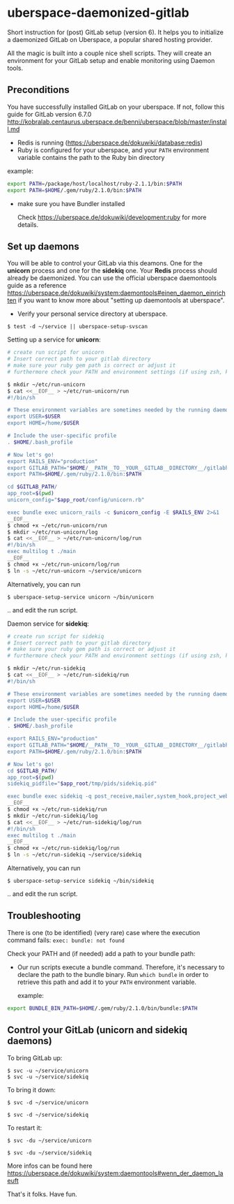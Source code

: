 uberspace-daemonized-gitlab
===========================

Short instruction for (post) GitLab setup (version 6). It helps you to initialize a daemonized GitLab on Uberspace, a popular shared hosting provider. 

All the magic is built into a couple nice shell scripts. They will create an environment for your GitLab setup and enable monitoring using Daemon tools.

## Preconditions

You have successfully installed GitLab on your uberspace. If not, follow this guide for GitLab version 6.7.0 http://kobralab.centaurus.uberspace.de/benni/uberspace/blob/master/install.md 

* Redis is running (https://uberspace.de/dokuwiki/database:redis)
* Ruby is configured for your uberspace, and your ```PATH``` environment variable contains the path to the Ruby bin directory

example:
```bash
export PATH=/package/host/localhost/ruby-2.1.1/bin:$PATH
export PATH=$HOME/.gem/ruby/2.1.0/bin:$PATH
```
* make sure you have Bundler installed

   Check https://uberspace.de/dokuwiki/development:ruby for more details.

## Set up daemons

You will be able to control your GitLab via this deamons. One for the **unicorn** process and one for the **sidekiq** one. Your **Redis** process should already be daemonized. You can use the official uberspace daemontools guide as a reference https://uberspace.de/dokuwiki/system:daemontools#einen_daemon_einrichten if you want to know more about "setting up daemontools at uberspace".

* Verify your personal service directory at uberspace.

```$ test -d ~/service || uberspace-setup-svscan```

  Setting up a service for **unicorn**:

```bash
# create run script for unicorn
# Insert correct path to your gitlab directory
# make sure your ruby gem path is correct or adjust it
# furthermore check your PATH and environment settings (if using zsh, ksh ...)

$ mkdir ~/etc/run-unicorn
$ cat <<__EOF__ > ~/etc/run-unicorn/run
#!/bin/sh

# These environment variables are sometimes needed by the running daemons
export USER=$USER
export HOME=/home/$USER

# Include the user-specific profile
. $HOME/.bash_profile

# Now let's go!
export RAILS_ENV="production"
export GITLAB_PATH="$HOME/__PATH__TO__YOUR__GITLAB__DIRECTORY__/gitlabhq"
export PATH=$HOME/.gem/ruby/2.1.0/bin:$PATH

cd $GITLAB_PATH/
app_root=$(pwd)
unicorn_config="$app_root/config/unicorn.rb"

exec bundle exec unicorn_rails -c $unicorn_config -E $RAILS_ENV 2>&1
__EOF__
$ chmod +x ~/etc/run-unicorn/run
$ mkdir ~/etc/run-unicorn/log
$ cat <<__EOF__ > ~/etc/run-unicorn/log/run
#!/bin/sh
exec multilog t ./main
__EOF__
$ chmod +x ~/etc/run-unicorn/log/run
$ ln -s ~/etc/run-unicorn ~/service/unicorn
```

   Alternatively, you can run

```$ uberspace-setup-service unicorn ~/bin/unicorn```
   
   .. and edit the run script.

   Daemon service for **sidekiq**:
  
```bash
# create run script for sidekiq
# Insert correct path to your gitlab directory
# make sure your ruby gem path is correct or adjust it
# furthermore check your PATH and environment settings (if using zsh, ksh ...)

$ mkdir ~/etc/run-sidekiq
$ cat <<__EOF__ > ~/etc/run-sidekiq/run
#!/bin/sh

# These environment variables are sometimes needed by the running daemons
export USER=$USER
export HOME=/home/$USER

# Include the user-specific profile
. $HOME/.bash_profile

export RAILS_ENV="production"
export GITLAB_PATH="$HOME/__PATH__TO__YOUR__GITLAB__DIRECTORY__/gitlabhq"
export PATH=$HOME/.gem/ruby/2.1.0/bin:$PATH

# Now let's go!
cd $GITLAB_PATH/
app_root=$(pwd)
sidekiq_pidfile="$app_root/tmp/pids/sidekiq.pid"

exec bundle exec sidekiq -q post_receive,mailer,system_hook,project_web_hook,gitlab_shell,common,default -e $RAILS_ENV -P $sidekiq_pidfile 2>&1
__EOF__
$ chmod +x ~/etc/run-sidekiq/run
$ mkdir ~/etc/run-sidekiq/log
$ cat <<__EOF__ > ~/etc/run-sidekiq/log/run
#!/bin/sh
exec multilog t ./main
__EOF__
$ chmod +x ~/etc/run-sidekiq/log/run
$ ln -s ~/etc/run-sidekiq ~/service/sidekiq
```
    
   Alternatively, you can run

```$ uberspace-setup-service sidekiq ~/bin/sidekiq```

   .. and edit the run script.

## Troubleshooting

There is one (to be identified) (very rare) case where the execution command fails:
````exec: bundle: not found````

Check your PATH and (if needed) add a path to your bundle path:

* Our run scripts execute a bundle command. Therefore, it's necessary to declare the path to the bundle binary. Run ```which bundle``` in order to retrieve this path and add it to your ```PATH``` environment variable.

  example:
```bash
export BUNDLE_BIN_PATH=$HOME/.gem/ruby/2.1.0/bin/bundle:$PATH
```

## Control your GitLab  (**unicorn** and **sidekiq** daemons)

To bring GitLab up:

```$ svc -u ~/service/unicorn```    
```$ svc -u ~/service/sidekiq```

To bring it down:

```$ svc -d ~/service/unicorn```

```$ svc -d ~/service/sidekiq```

To restart it: 

```$ svc -du ~/service/unicorn```

```$ svc -du ~/service/sidekiq```

More infos can be found here https://uberspace.de/dokuwiki/system:daemontools#wenn_der_daemon_laeuft

That's it folks. Have fun.
